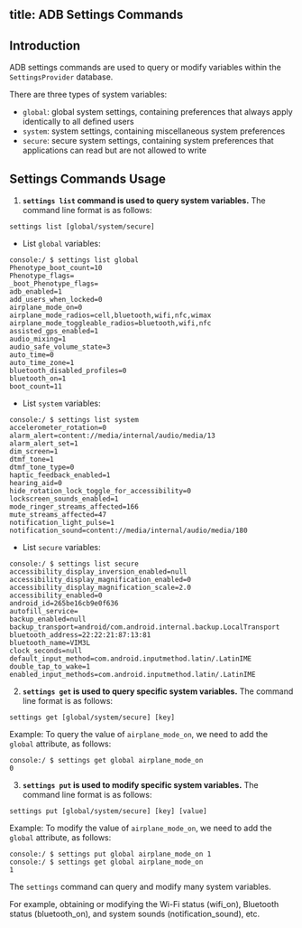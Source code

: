 title: ADB Settings Commands
---

## Introduction
ADB settings commands are used to query or modify variables within the `SettingsProvider` database. 

There are three types of system variables:
* `global`: global system settings, containing preferences that always apply identically to all defined users
* `system`: system settings, containing miscellaneous system preferences
* `secure`: secure system settings, containing system preferences that applications can read but are not allowed to write


## Settings Commands Usage

1. **`settings list` command is used to query system variables.** The command line format is as follows:

```shell
settings list [global/system/secure]
```

*  List `global` variables:
```shell
console:/ $ settings list global                                           
Phenotype_boot_count=10
Phenotype_flags=
_boot_Phenotype_flags=
adb_enabled=1
add_users_when_locked=0
airplane_mode_on=0
airplane_mode_radios=cell,bluetooth,wifi,nfc,wimax
airplane_mode_toggleable_radios=bluetooth,wifi,nfc
assisted_gps_enabled=1
audio_mixing=1
audio_safe_volume_state=3
auto_time=0
auto_time_zone=1
bluetooth_disabled_profiles=0
bluetooth_on=1
boot_count=11
```

*  List `system` variables:
```shell
console:/ $ settings list system
accelerometer_rotation=0
alarm_alert=content://media/internal/audio/media/13
alarm_alert_set=1
dim_screen=1
dtmf_tone=1
dtmf_tone_type=0
haptic_feedback_enabled=1
hearing_aid=0
hide_rotation_lock_toggle_for_accessibility=0
lockscreen_sounds_enabled=1
mode_ringer_streams_affected=166
mute_streams_affected=47
notification_light_pulse=1
notification_sound=content://media/internal/audio/media/180
```

*  List `secure` variables:
```shell
console:/ $ settings list secure                                               
accessibility_display_inversion_enabled=null
accessibility_display_magnification_enabled=0
accessibility_display_magnification_scale=2.0
accessibility_enabled=0
android_id=265be16cb9e0f636
autofill_service=
backup_enabled=null
backup_transport=android/com.android.internal.backup.LocalTransport
bluetooth_address=22:22:21:87:13:81
bluetooth_name=VIM3L
clock_seconds=null
default_input_method=com.android.inputmethod.latin/.LatinIME
double_tap_to_wake=1
enabled_input_methods=com.android.inputmethod.latin/.LatinIME
```

2. **`settings get` is used to query specific system variables.** The command line format is as follows:
```shell
settings get [global/system/secure] [key]
```
Example: To query the value of `airplane_mode_on`, we need to add the `global` attribute, as follows:
```shell
console:/ $ settings get global airplane_mode_on
0
```

3. **`settings put` is used to modify specific system variables.** The command line format is as follows:
```shell
settings put [global/system/secure] [key] [value]
```
Example: To modify the value of `airplane_mode_on`, we need to add the `global` attribute, as follows:
```shell
console:/ $ settings put global airplane_mode_on 1
console:/ $ settings get global airplane_mode_on
1
```

The `settings` command can query and modify many system variables. 

For example, obtaining or modifying the Wi-Fi status (wifi_on), Bluetooth status (bluetooth_on), and system sounds (notification_sound), etc.
